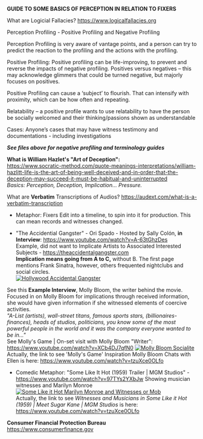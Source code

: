 <b>GUIDE TO SOME BASICS OF PERCEPTION IN RELATION TO FIXERS</b>

What are Logicial Fallacies? https://www.logicalfallacies.org

Perception Profiling - Positive Profiling and Negative Profiling

Perception Profiling is very aware of vantage points, and a person can try to predict the reaction to the profiling and the actions with the profiling.

Positive Profiling:
Positive profiling can be life-improving, to prevent and reverse the impacts of negative profiling. 
Positives versus negatives – this may acknowledge glimmers that could be turned negative, but majorly focuses on positives.

Positive Profiling can cause a ‘subject’ to flourish. That can intensify with proximity, which can be how often and repeating.

Relatability – a positive profile wants to use relatability to have the person be socially welcomed and their thinking/passions shown as understandable

Cases: Anyone’s cases that may have witness testimony and documentations - including investigations

<b>*See files above for negative profiling and terminology guides*<br>

What is William Hazlet's "Art of Deception":<br></b>
https://www.socratic-method.com/quote-meanings-interpretations/william-hazlitt-life-is-the-art-of-being-well-deceived-and-in-order-that-the-deception-may-succeed-it-must-be-habitual-and-uninterrupted
<br><i>Basics: Perception, Deception, Implication... Pressure.</i>

What are <b>Verbatim</b> Transcriptions of Audios? https://audext.com/what-is-a-verbatim-transcription
- Metaphor: Fixers Edit into a timeline, to spin into it for production. This can mean records and witnesses changed.

- "The Accidential Gangster" - Ori Spado - Hosted by Sally Colón, <b>in Interview</b>: https://www.youtube.com/watch?v=A-63tGhzDes<br>
Example, did not want to Implicate Artists to Associated Interested Subjects - https://theaccidentalgangster.com<br>
<b>Implication means going from A to C,</b> without B. The first page mentions Frank Sinatra, however, others frequented nightclubs and social circles.<br>
[![Hollywood Accidental Gangster](https://img.youtube.com/vi/A-63tGhzDes/0.jpg)](https://www.youtube.com/watch?v=A-63tGhzDes)

See this <b>Example Interview</b>, Molly Bloom, the writer behind the movie.
<br>Focused in on Molly Bloom for implications through received information, she would have given information if she witnessed elements of coercive activities.
<br><i>"A-List (artists), wall-street titans, famous sports stars, (billionaires-finances), heads of studios, politicians, you know some of the most powerful people in the world and it was the company everyone wanted to be in..."<br></i>
See Molly's Game | On-set visit with Molly Bloom "Writer": https://www.youtube.com/watch?v=XCb4DJ7qfN0
[![Molly Bloom Socialite](https://img.youtube.com/vi/tzuXce0OLfo/0.jpg)](https://www.youtube.com/watch?v=XCb4DJ7qfN0)
<br>Actually, the link to see 'Molly's Game' Inspiration Molly Bloom Chats with Ellen is here: https://www.youtube.com/watch?v=tzuXce0OLfo

- Comedic Metaphor: "Some Like It Hot (1959) Trailer | MGM Studios" - https://www.youtube.com/watch?v=97TYs2YXbJw
Showing musician witnesses and Marilyn Monroe
[![Some Like it Hot Marilyn Monroe and Witnesses or Mob](https://img.youtube.com/vi/NYWv8bRnODc/0.jpg)](https://www.youtube.com/watch?v=97TYs2YXbJw)
<br>Actually, the link to see <i>Witnesses and Musicians in Some Like it Hot (1959) | Meet Sugar Kane | MGM Studios</i> is here: https://www.youtube.com/watch?v=tzuXce0OLfo

<b>Consumer Financial Protection Bureau<br></b>
https://www.consumerfinance.gov
